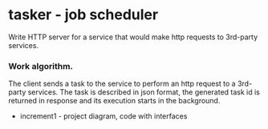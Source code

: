 # tasker - job scheduler

Write HTTP server for a service that would make http requests to 3rd-party services.

### Work algorithm.
The client sends a task to the service to perform an http request to a 3rd-party services. The task is described in json format, the generated task id is returned in response and its execution starts in the background.

- increment1 - project diagram, code with interfaces 